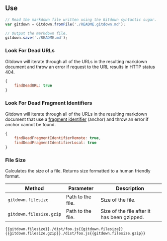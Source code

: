 ## Use

```js
// Read the markdown file written using the Gitdown syntactic sugar.
var gitdown = Gitdown.fromFile('./README.gitdown.md');

// Output the markdown file.
gitdown.save('./README.md');
```

### Look For Dead URLs

Gitdown will iterate through all of the URLs in the resulting markdown document and throw an error if request to the URL results in HTTP status 404.

```js
{
    findDeadURL: true
}
```

### Look For Dead Fragment Identifiers

Gitdown will iterate through all of the URLs in the resulting markdown document that use a [fragment identifier](http://www.w3.org/html/wg/drafts/html/master/browsers.html#scroll-to-fragid) (anchor) and throw an error if anchor cannot be found.

```js
{
    findDeadFragmentIdentifierRemote: true,
    findDeadFragmentIdentifierLocal: true
}
```

### File Size

Calculates the size of a file. Returns size formatted to a human friendly format.

| Method | Parameter | Description |
| --- | --- | --- |
| `gitdown.filesize` | Path to the file. | Size of the file. |
| `gitdown.filesize.gzip` | Path to the file. | Size of the file after it has been gzipped. |

```Handlebars
{{gitdown.filesize}}./dist/foo.js{{gitdown.filesize}}
{{gitdown.filesize.gzip}}./dist/foo.js{{gitdown.filesize.gzip}}
```